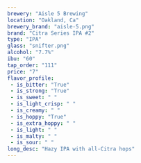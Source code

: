 ```yaml
---
brewery: "Aisle 5 Brewing"
location: "Oakland, Ca"
brewery_brand: "aisle-5.png"
brand: "Citra Series IPA #2"
type: "IPA"
glass: "snifter.png"
alcohol: "7.7%"
ibu: "60"
tap_order: "111"
price: "7"
flavor_profile:
 - is_bitter: "True"
 - is_strong: "True"
 - is_sweet: " "
 - is_light_crisp: " "
 - is_creamy: " "
 - is_hoppy: "True"
 - is_extra_hoppy: " "
 - is_light: " "
 - is_malty: " "
 - is_sour: " "
long_desc: "Hazy IPA with all-Citra hops"
---
```

